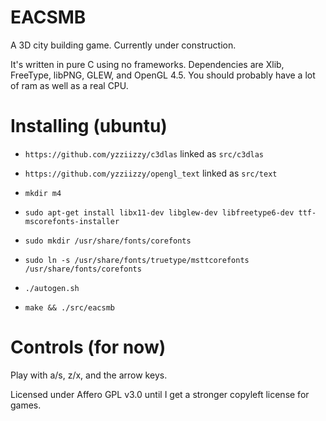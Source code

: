 # EACSMB
A 3D city building game. Currently under construction.


It's written in pure C using no frameworks. Dependencies are Xlib, FreeType, libPNG, GLEW, and OpenGL 4.5. You should probably have a lot of ram as well as a real CPU.

# Installing (ubuntu)

* `https://github.com/yzziizzy/c3dlas` linked as `src/c3dlas`
* `https://github.com/yzziizzy/opengl_text` linked as `src/text`

* `mkdir m4`

* `sudo apt-get install libx11-dev libglew-dev libfreetype6-dev ttf-mscorefonts-installer`

* `sudo mkdir /usr/share/fonts/corefonts`
* `sudo ln -s /usr/share/fonts/truetype/msttcorefonts /usr/share/fonts/corefonts`

* `./autogen.sh`
* `make && ./src/eacsmb`

# Controls (for now)

Play with a/s, z/x, and the arrow keys.


Licensed under Affero GPL v3.0 until I get a stronger copyleft license for games.

